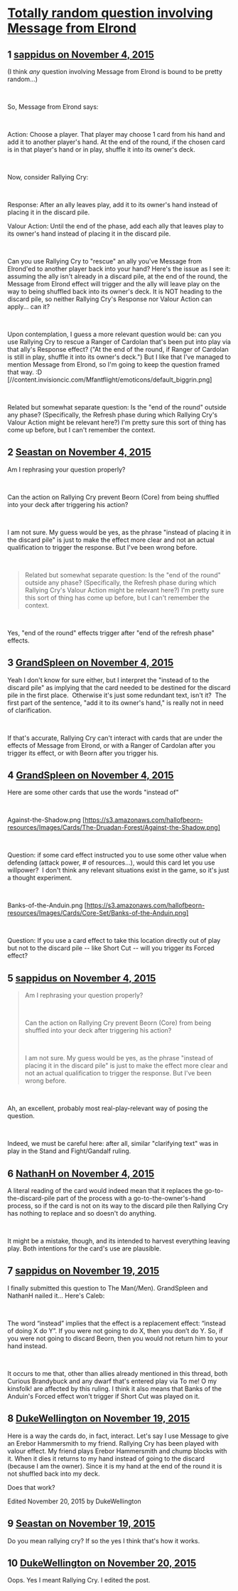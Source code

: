 # [Totally random question involving Message from Elrond](https://community.fantasyflightgames.com/topic/192778-totally-random-question-involving-message-from-elrond/)

## 1 [sappidus on November 4, 2015](https://community.fantasyflightgames.com/topic/192778-totally-random-question-involving-message-from-elrond/?do=findComment&comment=1877663)

(I think *any* question involving Message from Elrond is bound to be pretty random...)

 

So, Message from Elrond says:

 

Action: Choose a player. That player may choose 1 card from his hand and add it to another player's hand. At the end of the round, if the chosen card is in that player's hand or in play, shuffle it into its owner's deck.

 

Now, consider Rallying Cry:

 

Response: After an ally leaves play, add it to its owner's hand instead of placing it in the discard pile.

Valour Action: Until the end of the phase, add each ally that leaves play to its owner's hand instead of placing it in the discard pile.

 

Can you use Rallying Cry to "rescue" an ally you've Message from Elrond'ed to another player back into your hand? Here's the issue as I see it: assuming the ally isn't already in a discard pile, at the end of the round, the Message from Elrond effect will trigger and the ally will leave play on the way to being shuffled back into its owner's deck. It is NOT heading to the discard pile, so neither Rallying Cry's Response nor Valour Action can apply... can it?

 

Upon contemplation, I guess a more relevant question would be: can you use Rallying Cry to rescue a Ranger of Cardolan that's been put into play via that ally's Response effect? ("At the end of the round, if Ranger of Cardolan is still in play, shuffle it into its owner's deck.") But I like that I've managed to mention Message from Elrond, so I'm going to keep the question framed that way. :D [//content.invisioncic.com/Mfantflight/emoticons/default_biggrin.png]

 

Related but somewhat separate question: Is the "end of the round" outside any phase? (Specifically, the Refresh phase during which Rallying Cry's Valour Action might be relevant here?) I'm pretty sure this sort of thing has come up before, but I can't remember the context. 

## 2 [Seastan on November 4, 2015](https://community.fantasyflightgames.com/topic/192778-totally-random-question-involving-message-from-elrond/?do=findComment&comment=1877740)

Am I rephrasing your question properly?

 

Can the action on Rallying Cry prevent Beorn (Core) from being shuffled into your deck after triggering his action?

 

I am not sure. My guess would be yes, as the phrase "instead of placing it in the discard pile" is just to make the effect more clear and not an actual qualification to trigger the response. But I've been wrong before.

 

> Related but somewhat separate question: Is the "end of the round" outside any phase? (Specifically, the Refresh phase during which Rallying Cry's Valour Action might be relevant here?) I'm pretty sure this sort of thing has come up before, but I can't remember the context. 

 

Yes, "end of the round" effects trigger after "end of the refresh phase" effects.

## 3 [GrandSpleen on November 4, 2015](https://community.fantasyflightgames.com/topic/192778-totally-random-question-involving-message-from-elrond/?do=findComment&comment=1877756)

Yeah I don't know for sure either, but I interpret the "instead of to the discard pile" as implying that the card needed to be destined for the discard pile in the first place.  Otherwise it's just some redundant text, isn't it?  The first part of the sentence, "add it to its owner's hand," is really not in need of clarification.

 

If that's accurate, Rallying Cry can't interact with cards that are under the effects of Message from Elrond, or with a Ranger of Cardolan after you trigger its effect, or with Beorn after you trigger his.  

## 4 [GrandSpleen on November 4, 2015](https://community.fantasyflightgames.com/topic/192778-totally-random-question-involving-message-from-elrond/?do=findComment&comment=1877762)

Here are some other cards that use the words "instead of"

 

Against-the-Shadow.png [https://s3.amazonaws.com/hallofbeorn-resources/Images/Cards/The-Druadan-Forest/Against-the-Shadow.png]

 

Question: if some card effect instructed you to use some other value when defending (attack power, # of resources...), would this card let you use willpower?  I don't think any relevant situations exist in the game, so it's just a thought experiment.

 

Banks-of-the-Anduin.png [https://s3.amazonaws.com/hallofbeorn-resources/Images/Cards/Core-Set/Banks-of-the-Anduin.png]

 

Question: If you use a card effect to take this location directly out of play but not to the discard pile -- like Short Cut -- will you trigger its Forced effect?

## 5 [sappidus on November 4, 2015](https://community.fantasyflightgames.com/topic/192778-totally-random-question-involving-message-from-elrond/?do=findComment&comment=1877763)

> Am I rephrasing your question properly?
> 
>  
> 
> Can the action on Rallying Cry prevent Beorn (Core) from being shuffled into your deck after triggering his action?
> 
>  
> 
> I am not sure. My guess would be yes, as the phrase "instead of placing it in the discard pile" is just to make the effect more clear and not an actual qualification to trigger the response. But I've been wrong before.

 

Ah, an excellent, probably most real-play-relevant way of posing the question.

 

Indeed, we must be careful here: after all, similar "clarifying text" was in play in the Stand and Fight/Gandalf ruling.

## 6 [NathanH on November 4, 2015](https://community.fantasyflightgames.com/topic/192778-totally-random-question-involving-message-from-elrond/?do=findComment&comment=1877939)

A literal reading of the card would indeed mean that it replaces the go-to-the-discard-pile part of the process with a go-to-the-owner's-hand process, so if the card is not on its way to the discard pile then Rallying Cry has nothing to replace and so doesn't do anything.

 

It might be a mistake, though, and its intended to harvest everything leaving play. Both intentions for the card's use are plausible.

## 7 [sappidus on November 19, 2015](https://community.fantasyflightgames.com/topic/192778-totally-random-question-involving-message-from-elrond/?do=findComment&comment=1899149)

I finally submitted this question to The Man(/Men). GrandSpleen and NathanH nailed it... Here's Caleb:

 

The word “instead” implies that the effect is a replacement effect: “instead of doing X do Y”. If you were not going to do X, then you don’t do Y. So, if you were not going to discard Beorn, then you would not return him to your hand instead.

 

It occurs to me that, other than allies already mentioned in this thread, both Curious Brandybuck and any dwarf that's entered play via To me! O my kinsfolk! are affected by this ruling. I think it also means that Banks of the Anduin's Forced effect won't trigger if Short Cut was played on it.

## 8 [DukeWellington on November 19, 2015](https://community.fantasyflightgames.com/topic/192778-totally-random-question-involving-message-from-elrond/?do=findComment&comment=1899507)

Here is a way the cards do, in fact, interact. Let's say I use Message to give an Erebor Hammersmith to my friend. Rallying Cry has been played with valour effect. My friend plays Erebor Hammersmith and chump blocks with it. When it dies it returns to my hand instead of going to the discard (because I am the owner). Since it is my hand at the end of the round it is not shuffled back into my deck.

Does that work?

Edited November 20, 2015 by DukeWellington

## 9 [Seastan on November 19, 2015](https://community.fantasyflightgames.com/topic/192778-totally-random-question-involving-message-from-elrond/?do=findComment&comment=1899628)

Do you mean rallying cry? If so the yes I think that's how it works.

## 10 [DukeWellington on November 20, 2015](https://community.fantasyflightgames.com/topic/192778-totally-random-question-involving-message-from-elrond/?do=findComment&comment=1900623)

Oops. Yes I meant Rallying Cry. I edited the post.

